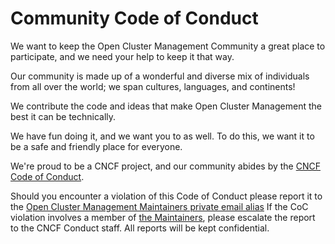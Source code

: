 # Community Code of Conduct

We want to keep the Open Cluster Management Community a great place to participate, and we need your help to keep it that way.

Our community is made up of a wonderful and diverse mix of individuals from all over the world; we span cultures, languages, and continents!

We contribute the code and ideas that make Open Cluster Management the best it can be technically. 

We have fun doing it, and we want you to as well. To do this, we want it to be a safe and friendly place for everyone.

We're proud to be a CNCF project, and our community abides by the [CNCF Code of Conduct](https://github.com/cncf/foundation/blob/main/code-of-conduct.md).

Should you encounter a violation of this Code of Conduct please report it to the [Open Cluster Management Maintainers private email alias](mailto:cncf-ocm-maintainers@cncf.io) If the CoC violation involves a member of [the Maintainers](https://github.com/open-cluster-management-io/community/blob/main/MAINTAINERS.md), please escalate the report to the CNCF Conduct staff. All reports will be kept confidential.
